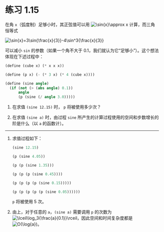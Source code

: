 # 练习 1.15

在角 `x`（弧度制）足够小时，其正弦值可以用 ![\sin{x}\approx x](https://render.githubusercontent.com/render/math?math=%5Csin%7Bx%7D%5Capprox%20x) 计算，而三角恒等式

![\sin{x}=3\sin{\frac{x}{3}}-4\sin^3{\frac{x}{3}}](https://render.githubusercontent.com/render/math?math=%5Csin%7Bx%7D%3D3%5Csin%7B%5Cfrac%7Bx%7D%7B3%7D%7D-4%5Csin%5E3%7B%5Cfrac%7Bx%7D%7B3%7D%7D)

可以减小 `sin` 的参数（如果一个角不大于 0.1，我们就认为它“足够小”）。这个想法体现在下述过程中：

```Scheme
(define (cube x) (* x x x))

(define (p x) (- (* 3 x) (* 4 (cube x))))

(define (sine angle)
  (if (not (> (abs angle) 0.1))
      angle
      (p (sine (/ angle 3.0)))))
```

1. 在求值 `(sine 12.15)` 时， `p` 将被使用多少次？

2. 在求值 `(sine a)` 时，由过程 `sine` 所产生的计算过程使用的空间和步数增长的阶是什么（以 `a` 的函数计）。

---

1. 求值过程如下：

   ```Scheme
   (sine 12.15)

   (p (sine 4.05))

   (p (p (sine 1.35)))

   (p (p (p (sine 0.45))))

   (p (p (p (p (sine 0.15)))))

   (p (p (p (p (p (sine 0.05))))))
   ```

   `p` 将被使用 5 次。

2. 由上，对于任意的 `a`，`(sine a)` 需要调用 `p` 的次数为 ![\lceil\log_3{\frac{a}{0.1}}\rceil](https://render.githubusercontent.com/render/math?math=%5Clceil%5Clog_3%7B%5Cfrac%7Ba%7D%7B0.1%7D%7D%5Crceil)，因此空间和时间复杂度都是 ![O(\log{a})](https://render.githubusercontent.com/render/math?math=O(%5Clog%7Ba%7D))。
